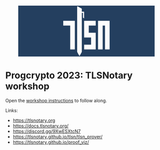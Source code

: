<figure>
  <img src="tlsn-banner.png" alt="tlsn-banner">
</figure>

# Progcrypto 2023: TLSNotary workshop

Open the [workshop instructions](./workshop.md) to follow along.

Links:
* https://tlsnotary.org
* https://docs.tlsnotary.org/
* https://discord.gg/9XwESXtcN7
* https://tlsnotary.github.io/tlsn/tlsn_prover/
* https://tlsnotary.github.io/proof_viz/